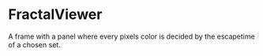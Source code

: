 FractalViewer
=============

A frame with a panel where every pixels color is decided by the escapetime of a chosen set.
